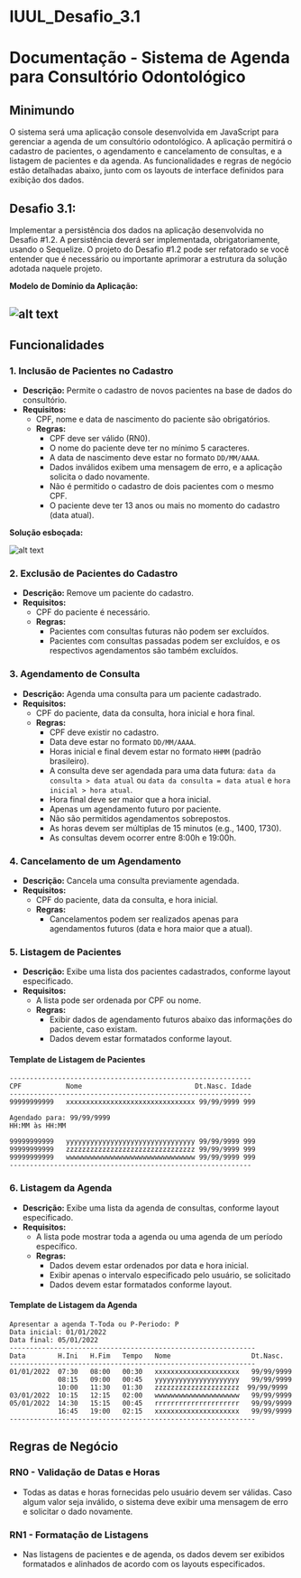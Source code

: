 # IUUL_Desafio_3.1

# Documentação - Sistema de Agenda para Consultório Odontológico

## Minimundo
O sistema será uma aplicação console desenvolvida em JavaScript para gerenciar a agenda de um consultório odontológico. A aplicação permitirá o cadastro de pacientes, o agendamento e cancelamento de consultas, e a listagem de pacientes e da agenda. As funcionalidades e regras de negócio estão detalhadas abaixo, junto com os layouts de interface definidos para exibição dos dados.

## Desafio 3.1:
Implementar a persistência dos dados na aplicação desenvolvida no Desafio #1.2. A persistência
deverá ser implementada, obrigatoriamente, usando o Sequelize. O projeto do Desafio #1.2 pode
ser refatorado se você entender que é necessário ou importante aprimorar a estrutura da solução
adotada naquele projeto.


**Modelo de Domínio da Aplicação:**

![alt text](docs/imgs/modelo-dominio.png)
---

## Funcionalidades

### 1. Inclusão de Pacientes no Cadastro
- **Descrição:** Permite o cadastro de novos pacientes na base de dados do consultório.
- **Requisitos:**
  - CPF, nome e data de nascimento do paciente são obrigatórios.
  - **Regras:**
    - CPF deve ser válido (RN0).
    - O nome do paciente deve ter no mínimo 5 caracteres.
    - A data de nascimento deve estar no formato `DD/MM/AAAA`.
    - Dados inválidos exibem uma mensagem de erro, e a aplicação solicita o dado novamente.
    - Não é permitido o cadastro de dois pacientes com o mesmo CPF.
    - O paciente deve ter 13 anos ou mais no momento do cadastro (data atual).

**Solução esboçada:**

![alt text](docs/imgs/diagrama-sequencia-cadastrar-pacientes.png)

### 2. Exclusão de Pacientes do Cadastro
- **Descrição:** Remove um paciente do cadastro.
- **Requisitos:**
  - CPF do paciente é necessário.
  - **Regras:**
    - Pacientes com consultas futuras não podem ser excluídos.
    - Pacientes com consultas passadas podem ser excluídos, e os respectivos agendamentos são também excluídos.

### 3. Agendamento de Consulta
- **Descrição:** Agenda uma consulta para um paciente cadastrado.
- **Requisitos:**
  - CPF do paciente, data da consulta, hora inicial e hora final.
  - **Regras:**
    - CPF deve existir no cadastro.
    - Data deve estar no formato `DD/MM/AAAA`.
    - Horas inicial e final devem estar no formato `HHMM` (padrão brasileiro).
    - A consulta deve ser agendada para uma data futura: `data da consulta > data atual` ou `data da consulta = data atual` e `hora inicial > hora atual`.
    - Hora final deve ser maior que a hora inicial.
    - Apenas um agendamento futuro por paciente.
    - Não são permitidos agendamentos sobrepostos.
    - As horas devem ser múltiplas de 15 minutos (e.g., 1400, 1730).
    - As consultas devem ocorrer entre 8:00h e 19:00h.

### 4. Cancelamento de um Agendamento
- **Descrição:** Cancela uma consulta previamente agendada.
- **Requisitos:**
  - CPF do paciente, data da consulta, e hora inicial.
  - **Regras:**
    - Cancelamentos podem ser realizados apenas para agendamentos futuros (data e hora maior que a atual).

### 5. Listagem de Pacientes
- **Descrição:** Exibe uma lista dos pacientes cadastrados, conforme layout especificado.
- **Requisitos:**
  - A lista pode ser ordenada por CPF ou nome.
  - **Regras:**
    - Exibir dados de agendamento futuros abaixo das informações do paciente, caso existam.
    - Dados devem estar formatados conforme layout.

#### Template de Listagem de Pacientes

```
------------------------------------------------------------
CPF           Nome                            Dt.Nasc. Idade
------------------------------------------------------------
99999999999   xxxxxxxxxxxxxxxxxxxxxxxxxxxxxxxx 99/99/9999 999

Agendado para: 99/99/9999
HH:MM às HH:MM

99999999999   yyyyyyyyyyyyyyyyyyyyyyyyyyyyyyyy 99/99/9999 999
99999999999   zzzzzzzzzzzzzzzzzzzzzzzzzzzzzzzz 99/99/9999 999
99999999999   wwwwwwwwwwwwwwwwwwwwwwwwwwwwwwww 99/99/9999 999
------------------------------------------------------------
```


### 6. Listagem da Agenda
- **Descrição:** Exibe uma lista da agenda de consultas, conforme layout especificado.
- **Requisitos:**
  - A lista pode mostrar toda a agenda ou uma agenda de um período específico.
  - **Regras:**
    - Dados devem estar ordenados por data e hora inicial.
    - Exibir apenas o intervalo especificado pelo usuário, se solicitado
    - Dados devem estar formatados conforme layout.

#### Template de Listagem da Agenda

```
Apresentar a agenda T-Toda ou P-Periodo: P
Data inicial: 01/01/2022
Data final: 05/01/2022
-------------------------------------------------------------
Data        H.Ini   H.Fim   Tempo   Nome                    Dt.Nasc.
-------------------------------------------------------------
01/01/2022  07:30   08:00   00:30   xxxxxxxxxxxxxxxxxxxxx   99/99/9999
            08:15   09:00   00:45   yyyyyyyyyyyyyyyyyyyyy   99/99/9999
            10:00   11:30   01:30   zzzzzzzzzzzzzzzzzzzzz  99/99/9999
03/01/2022  10:15   12:15   02:00   wwwwwwwwwwwwwwwwwwwww   99/99/9999
05/01/2022  14:30   15:15   00:45   rrrrrrrrrrrrrrrrrrrrr   99/99/9999
            16:45   19:00   02:15   xxxxxxxxxxxxxxxxxxxxx   99/99/9999
-------------------------------------------------------------
```

## Regras de Negócio

### RN0 - Validação de Datas e Horas
- Todas as datas e horas fornecidas pelo usuário devem ser válidas. Caso algum valor seja inválido, o sistema deve exibir uma mensagem de erro e solicitar o dado novamente.

### RN1 - Formatação de Listagens
- Nas listagens de pacientes e de agenda, os dados devem ser exibidos formatados e alinhados de acordo com os layouts especificados.
